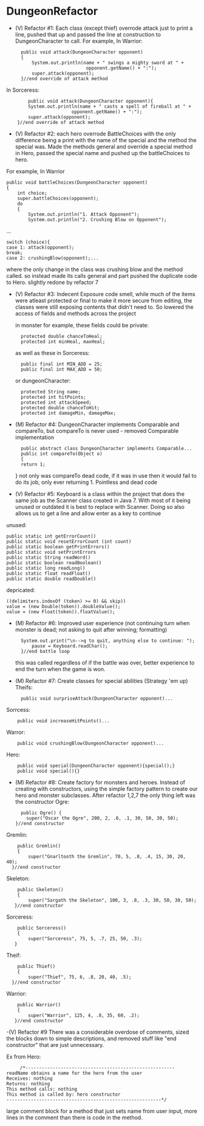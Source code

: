 # DungeonRefactor
- (V) Refactor #1: Each class (except thief) overrode attack just to print a line, pushed that up and passed the line at construction to DungeonCharacter to call.
For example, 
In Warrior:

		public void attack(DungeonCharacter opponent)
		{
			System.out.println(name + " swings a mighty sword at " +
								opponent.getName() + ":");
			super.attack(opponent);
		}//end override of attack method
In Sorceress:
	
			public void attack(DungeonCharacter opponent){
			System.out.println(name + " casts a spell of fireball at " +
							opponent.getName() + ":");
			super.attack(opponent);
		}//end override of attack method


- (V) Refactor #2: each hero overrode BattleChoices with the only difference being a print with the name of the special and the method the special was. Made the methods general and override a special method in Hero, passed the special name and pushed up the battleChoices to hero.

For example, 
In Warrior

	public void battleChoices(DungeonCharacter opponent)
	{
		int choice;
		super.battleChoices(opponent);
		do
		{
		    System.out.println("1. Attack Opponent");
		    System.out.println("2. Crushing Blow on Opponent");
...

	switch (choice){
	case 1: attack(opponent);
	break;
	case 2: crushingBlow(opponent);...
where the only change in the class was crushing blow and the method called. so instead made its calls general and part pushed the duplicate code to Hero. slightly redone by refactor 7


- (V) Refactor #3: Indecent Exposure code smell, while much of the items were atleast protected or final to make it more secure from editing, the classes were still exposing contents that didn't need to. So lowered the access of fields and methods across the project

  in monster for example, these fields could be private:
  
  		protected double chanceToHeal;
		protected int minHeal, maxHeal; 
  
  as well as these in Sorceress:
  
  		public final int MIN_ADD = 25;
		public final int MAX_ADD = 50;
  
  or dungeonCharacter:
  
  		protected String name;
  		protected int hitPoints;
  		protected int attackSpeed;
  		protected double chanceToHit;
  		protected int damageMin, damageMax;
  
- (M) Refactor #4: DungeonCharacter implements Comparable and compareTo, but compareTo is never used - removed Comparable implementation

		public abstract class DungeonCharacter implements Comparable...
		public int compareTo(Object o)
		{
		return 1;
	}
not only was compareTo dead code, if it was in use then it would fail to do its job, only ever returning 1. Pointless and dead code

- (V) Refactor #5: Keyboard is a class within the project that does the same job as the Scanner class created in Java 7. With most of it being unused or outdated it is best to replace with Scanner. Doing so also allows us to get a line and allow enter as a key to continue

unused:

	public static int getErrorCount()
	public static void resetErrorCount (int count)
	public static boolean getPrintErrors()
	public static void setPrintErrors
	public static String readWord()
	public static boolean readBoolean()
	public static long readLong()
	public static float readFloat()
	public static double readDouble()

depricated:

	((delimiters.indexOf (token) >= 0) && skip))
	value = (new Double(token)).doubleValue();
	value = (new Float(token)).floatValue();

- (M) Refactor #6: Improved user experience (not continuing turn when monster is dead; not asking to quit after winning; formatting)

		System.out.print("\n-->q to quit, anything else to continue: ");
			pause = Keyboard.readChar();
		}//end battle loop
    this was called regardless of if the battle was over, better experience to end the turn when the game is won.
- (M) Refactor #7: Create classes for special abilities (Strategy 'em up)
Theifs: 

		public void surpriseAttack(DungeonCharacter opponent)...
Sorrcess: 

		public void increaseHitPoints()...
Warror: 

		public void crushingBlow(DungeonCharacter opponent)...
Hero: 

		public void special(DungeonCharacter opponent){special();}
   		public void special(){}
- (M) Refactor #8: Create factory for monsters and heroes. Instead of creating with constructors, using the simple factory pattern to create our hero and monster subclasses. After refactor 1,2,7 the only thing left was the constructor
Ogre: 

		public Ogre() {
  	      super("Oscar the Ogre", 200, 2, .6, .1, 30, 50, 30, 50);
  	  }//end constructor
Gremlin:     

		public Gremlin()
		{
			super("Gnarltooth the Gremlin", 70, 5, .8, .4, 15, 30, 20, 40);
  	  }//end constructor
Skeleton:     

		public Skeleton()
		{
			super("Sargath the Skeleton", 100, 3, .8, .3, 30, 50, 30, 50);
 	   }//end constructor
Sorceress: 

		public Sorceress()
		{
			super("Sorceress", 75, 5, .7, 25, 50, .3);
 	   }
Theif:  

		public Thief()
		{
			super("Thief", 75, 6, .8, 20, 40, .5);
  	  }//end constructor
Warrior: 
	
		public Warrior()
		{
			super("Warrior", 125, 4, .8, 35, 60, .2);
 	   }//end constructor

-(V) Refactor #9 There was a considerable overdose of comments, sized the blocks down to simple descriptions, and removed stuff like "end constructor" that are just unnecessary.

Ex from Hero:

		 /*-------------------------------------------------------
    readName obtains a name for the hero from the user
    Receives: nothing
    Returns: nothing
    This method calls: nothing
    This method is called by: hero constructor
    ---------------------------------------------------------*/
large comment block for a method that just sets name from user input, more lines in the comment than there is code in the method.
